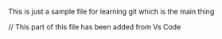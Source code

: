 This is just a sample file for learning git which is the main thing

// This part of this file has been added from Vs Code
